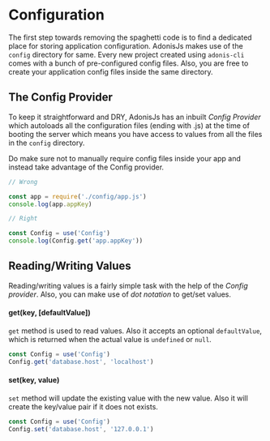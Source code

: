 # Configuration

The first step towards removing the spaghetti code is to find a dedicated place for storing application configuration. AdonisJs makes use of the `config` directory for same. Every new project created using `adonis-cli` comes with a bunch of pre-configured config files. Also, you are free to create your application config files inside the same directory.

## The Config Provider
To keep it straightforward and DRY, AdonisJs has an inbuilt *Config Provider* which autoloads all the configuration files (ending with .js) at the time of booting the server which means you have access to values from all the files in the `config` directory.

Do make sure not to manually require config files inside your app and instead take advantage of the Config provider.

```js
// Wrong

const app = require('./config/app.js')
console.log(app.appKey)
```

```js
// Right

const Config = use('Config')
console.log(Config.get('app.appKey'))
```

## Reading/Writing Values
Reading/writing values is a fairly simple task with the help of the *Config provider*. Also, you can make use of *dot notation* to get/set values.

#### get(key, [defaultValue])
`get` method is used to read values. Also it accepts an optional `defaultValue`, which is returned when the actual value is `undefined` or `null`.

```js
const Config = use('Config')
Config.get('database.host', 'localhost')
```

#### set(key, value)
`set` method will update the existing value with the new value. Also it will create the key/value pair if it does not exists.

```js
const Config = use('Config')
Config.set('database.host', '127.0.0.1')
```
